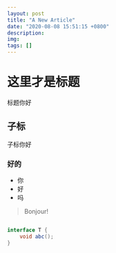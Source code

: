 ```yaml
---
layout: post
title: "A New Article"
date: "2020-08-08 15:51:15 +0800"
description: 
img:
tags: []
---
```


# 这里才是标题

标题你好

## 子标

子标你好

### 好的

- 你
- 好
- 吗

> Bonjour!

```java

interface T {
    void abc();
}


```
